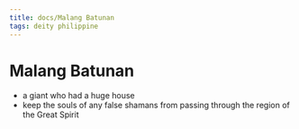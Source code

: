 ```yaml
---
title: docs/Malang Batunan
tags: deity philippine
---
```


# Malang Batunan
- a giant who had a huge house
- keep the souls of any false shamans from passing through the region of the Great Spirit